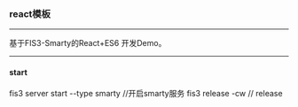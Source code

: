 ### react模板

-------
基于FIS3-Smarty的React+ES6 开发Demo。

-------
#### start

fis3 server start --type smarty  //开启smarty服务
fis3 release -cw   // release